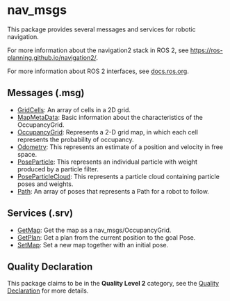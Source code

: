 # nav_msgs

This package provides several messages and services for robotic navigation.

For more information about the navigation2 stack in ROS 2, see https://ros-planning.github.io/navigation2/.

For more information about ROS 2 interfaces, see [docs.ros.org](https://docs.ros.org/en/rolling/Concepts/About-ROS-Interfaces.html).

## Messages (.msg)
* [GridCells](msg/GridCells.msg): An array of cells in a 2D grid.
* [MapMetaData](msg/MapMetaData.msg): Basic information about the characteristics of the OccupancyGrid.
* [OccupancyGrid](msg/OccupancyGrid.msg): Represents a 2-D grid map, in which each cell represents the probability of occupancy.
* [Odometry](msg/Odometry.msg): This represents an estimate of a position and velocity in free space.
* [PoseParticle](msg/PoseParticle.msg): This represents an individual particle with weight produced by a particle filter.
* [PoseParticleCloud](msg/PoseParticleCloud.msg): This represents a particle cloud containing particle poses and weights.
* [Path](msg/Path.msg): An array of poses that represents a Path for a robot to follow.

## Services (.srv)
* [GetMap](srv/GetMap.srv): Get the map as a nav_msgs/OccupancyGrid.
* [GetPlan](srv/GetPlan.srv): Get a plan from the current position to the goal Pose.
* [SetMap](srv/SetMap.srv): Set a new map together with an initial pose.

## Quality Declaration
This package claims to be in the **Quality Level 2** category, see the [Quality Declaration](QUALITY_DECLARATION.md) for more details.
